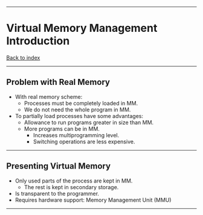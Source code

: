 
---
# Virtual Memory Management Introduction

[Back to index](../index.md)

---
## Problem with Real Memory

- With real memory scheme:
	- Processes must be completely loaded in MM.
	- We do not need the whole program in MM.
- To partially load processes have some advantages:
	- Allowance to run programs greater in size than MM.
	- More programs can be in MM.
		- Increases multiprogramming level.
		- Switching operations are less expensive.

---
## Presenting Virtual Memory

- Only used parts of the process are kept in MM.
	- The rest is kept in secondary storage.
- Is transparent to the programmer.
- Requires hardware support: Memory Management Unit (MMU)

---